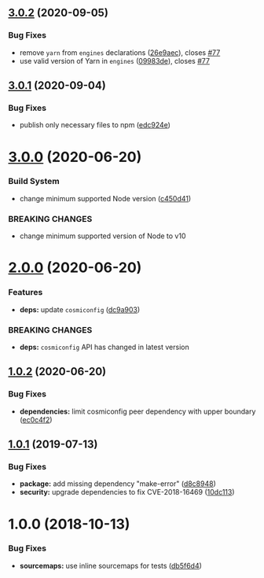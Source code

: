 ## [3.0.2](https://github.com/EndemolShineGroup/cosmiconfig-typescript-loader/compare/v3.0.1...v3.0.2) (2020-09-05)


### Bug Fixes

* remove `yarn` from `engines` declarations ([26e9aec](https://github.com/EndemolShineGroup/cosmiconfig-typescript-loader/commit/26e9aec31b0465ab65568c1b192376c84be4fd41)), closes [#77](https://github.com/EndemolShineGroup/cosmiconfig-typescript-loader/issues/77)
* use valid version of Yarn in `engines` ([09983de](https://github.com/EndemolShineGroup/cosmiconfig-typescript-loader/commit/09983de925080107f4a90e822b3dca6a79fc9b56)), closes [#77](https://github.com/EndemolShineGroup/cosmiconfig-typescript-loader/issues/77)

## [3.0.1](https://github.com/EndemolShineGroup/cosmiconfig-typescript-loader/compare/v3.0.0...v3.0.1) (2020-09-04)


### Bug Fixes

* publish only necessary files to npm ([edc924e](https://github.com/EndemolShineGroup/cosmiconfig-typescript-loader/commit/edc924ecb5fff5541129b8646a5668a61e776293))

# [3.0.0](https://github.com/EndemolShineGroup/cosmiconfig-typescript-loader/compare/v2.0.0...v3.0.0) (2020-06-20)


### Build System

* change minimum supported Node version ([c450d41](https://github.com/EndemolShineGroup/cosmiconfig-typescript-loader/commit/c450d41))


### BREAKING CHANGES

* change minimum supported version of Node to v10

# [2.0.0](https://github.com/EndemolShineGroup/cosmiconfig-typescript-loader/compare/v1.0.2...v2.0.0) (2020-06-20)


### Features

* **deps:** update `cosmiconfig` ([dc9a903](https://github.com/EndemolShineGroup/cosmiconfig-typescript-loader/commit/dc9a903))


### BREAKING CHANGES

* **deps:** `cosmiconfig` API has changed in latest version

## [1.0.2](https://github.com/EndemolShineGroup/cosmiconfig-typescript-loader/compare/v1.0.1...v1.0.2) (2020-06-20)


### Bug Fixes

* **dependencies:** limit cosmiconfig peer dependency with upper boundary ([ec0c4f2](https://github.com/EndemolShineGroup/cosmiconfig-typescript-loader/commit/ec0c4f2))

## [1.0.1](https://github.com/EndemolShineGroup/cosmiconfig-typescript-loader/compare/v1.0.0...v1.0.1) (2019-07-13)


### Bug Fixes

* **package:** add missing dependency "make-error" ([d8c8948](https://github.com/EndemolShineGroup/cosmiconfig-typescript-loader/commit/d8c8948))
* **security:** upgrade dependencies to fix CVE-2018-16469 ([10dc113](https://github.com/EndemolShineGroup/cosmiconfig-typescript-loader/commit/10dc113))

# 1.0.0 (2018-10-13)


### Bug Fixes

* **sourcemaps:** use inline sourcemaps for tests ([db5f6d4](https://github.com/EndemolShineGroup/cosmiconfig-typescript-loader/commit/db5f6d4))
